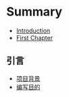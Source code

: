 # Summary

* [Introduction](README.md)
* [First Chapter](chapter1.md)

## 引言

* [项目背景](xiang-mu-bei-jing.md)
* [编写目的](bian-xie-mu-de.md)

